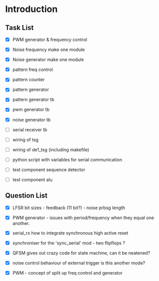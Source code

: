 # Introduction


## Task List 

- [x] PWM generator & frequency control
- [x] Noise frequency make one module
- [x] Noise generator make one module
- [x] pattern freq control
- [x] pattern counter
- [x] pattern generator
- [x] pattern generator tb
- [x] pwm generator tb
- [x] noise generator tb
- [ ] serial receiver tb 
- [ ] wiring of tsg 
- [ ] wiring of de1_tsg (including makefile)
- [ ] python script with variables for serial communication
- [ ] test component sequence detector
- [ ] test component alu





## Question List 


- [x] LFSR bit sizes - feedback (11 bit?) - noise prbsg length
- [x] PWM generator - issues with period/frequency when they equal one another.
- [x] serial_rx how to integrate synchronous high active reset
- [x] synchroniser for the 'sync_serial' mod - two flipflops ?
- [x] QFSM gives out crazy code for state machine, can it be neatened?
- [x] noise control behaviour of external trigger is this another mode?
- [x] PWM - concept of split up freq control and generator



